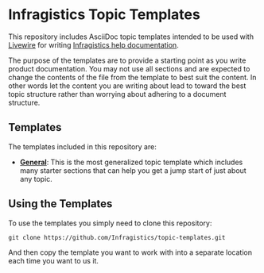 ﻿# Infragistics Topic Templates

This repository includes AsciiDoc topic templates intended to be used with [Livewire](https://github.com/Infragistics/livewire) for writing [Infragistics help documentation](http://www.infragistics.com/support/online-documentation).

The purpose of the templates are to provide a starting point as you write product documentation. You may not use all sections and are expected to change the contents of the file from the template to best suit the content. In other words let the content you are writing about lead to toward the best topic structure rather than worrying about adhering to a document structure.

## Templates
The templates included in this repository are:

- [**General**](general.doc): This is the most generalized topic template which includes many starter sections that can help you get a jump start of just about any topic.

## Using the Templates

To use the templates you simply need to clone this repository:

    git clone https://github.com/Infragistics/topic-templates.git

And then copy the template you want to work with into a separate location each time you want to us it.